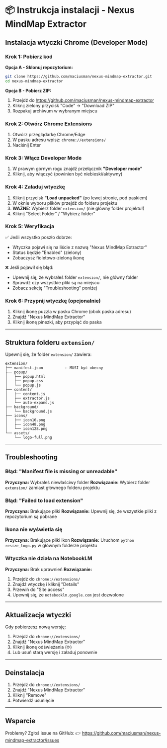 # 📦 Instrukcja instalacji - Nexus MindMap Extractor

## Instalacja wtyczki Chrome (Developer Mode)

### Krok 1: Pobierz kod

**Opcja A - Sklonuj repozytorium:**
```bash
git clone https://github.com/maciusman/nexus-mindmap-extractor.git
cd nexus-mindmap-extractor
```

**Opcja B - Pobierz ZIP:**
1. Przejdź do https://github.com/maciusman/nexus-mindmap-extractor
2. Kliknij zielony przycisk "Code" → "Download ZIP"
3. Rozpakuj archiwum w wybranym miejscu

### Krok 2: Otwórz Chrome Extensions

1. Otwórz przeglądarkę Chrome/Edge
2. W pasku adresu wpisz: `chrome://extensions/`
3. Naciśnij Enter

### Krok 3: Włącz Developer Mode

1. W prawym górnym rogu znajdź przełącznik **"Developer mode"**
2. Kliknij, aby włączyć (powinien być niebieski/aktywny)

### Krok 4: Załaduj wtyczkę

1. Kliknij przycisk **"Load unpacked"** (po lewej stronie, pod paskiem)
2. W oknie wyboru plików przejdź do folderu projektu
3. **WAŻNE:** Wybierz folder `extension/` (nie główny folder projektu!)
4. Kliknij "Select Folder" / "Wybierz folder"

### Krok 5: Weryfikacja

✅ Jeśli wszystko poszło dobrze:
- Wtyczka pojawi się na liście z nazwą "Nexus MindMap Extractor"
- Status będzie "Enabled" (zielony)
- Zobaczysz fioletowo-zieloną ikonę

❌ Jeśli pojawił się błąd:
- Upewnij się, że wybrałeś folder `extension/`, nie główny folder
- Sprawdź czy wszystkie pliki są na miejscu
- Zobacz sekcję "Troubleshooting" poniżej

### Krok 6: Przypnij wtyczkę (opcjonalnie)

1. Kliknij ikonę puzzla w pasku Chrome (obok paska adresu)
2. Znajdź "Nexus MindMap Extractor"
3. Kliknij ikonę pinezki, aby przypiąć do paska

---

## Struktura folderu `extension/`

Upewnij się, że folder `extension/` zawiera:

```
extension/
├── manifest.json          ← MUSI być obecny
├── popup/
│   ├── popup.html
│   ├── popup.css
│   └── popup.js
├── content/
│   ├── content.js
│   ├── extractor.js
│   └── auto-expand.js
├── background/
│   └── background.js
├── icons/
│   ├── icon16.png
│   ├── icon48.png
│   └── icon128.png
└── assets/
    └── logo-full.png
```

---

## Troubleshooting

### Błąd: "Manifest file is missing or unreadable"
**Przyczyna:** Wybrałeś niewłaściwy folder
**Rozwiązanie:** Wybierz folder `extension/` zamiast głównego folderu projektu

### Błąd: "Failed to load extension"
**Przyczyna:** Brakujące pliki
**Rozwiązanie:** Upewnij się, że wszystkie pliki z repozytorium są pobrane

### Ikona nie wyświetla się
**Przyczyna:** Brakujące pliki ikon
**Rozwiązanie:** Uruchom `python resize_logo.py` w głównym folderze projektu

### Wtyczka nie działa na NotebookLM
**Przyczyna:** Brak uprawnień
**Rozwiązanie:**
1. Przejdź do `chrome://extensions/`
2. Znajdź wtyczkę i kliknij "Details"
3. Przewiń do "Site access"
4. Upewnij się, że `notebooklm.google.com` jest dozwolone

---

## Aktualizacja wtyczki

Gdy pobierzesz nową wersję:

1. Przejdź do `chrome://extensions/`
2. Znajdź "Nexus MindMap Extractor"
3. Kliknij ikonę odświeżania (⟳)
4. Lub usuń starą wersję i załaduj ponownie

---

## Deinstalacja

1. Przejdź do `chrome://extensions/`
2. Znajdź "Nexus MindMap Extractor"
3. Kliknij "Remove"
4. Potwierdź usunięcie

---

## Wsparcie

Problemy? Zgłoś issue na GitHub:
👉 https://github.com/maciusman/nexus-mindmap-extractor/issues
